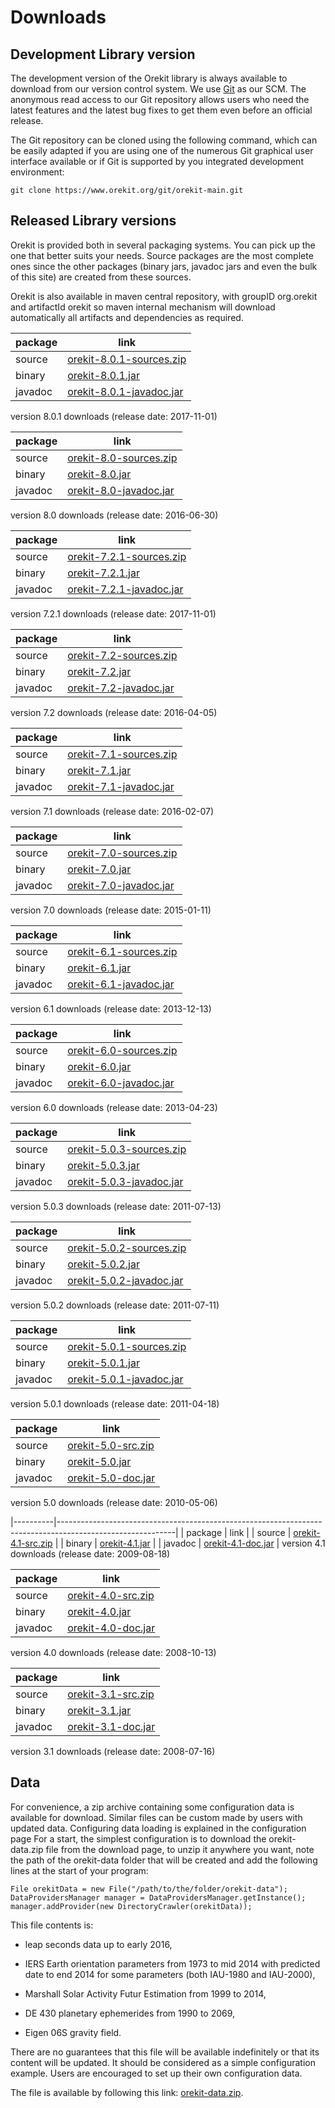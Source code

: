 <!--- Copyright 2002-2016 CS Systèmes d'Information
  Licensed under the Apache License, Version 2.0 (the "License");
  you may not use this file except in compliance with the License.
  You may obtain a copy of the License at
  
    http://www.apache.org/licenses/LICENSE-2.0
  
  Unless required by applicable law or agreed to in writing, software
  distributed under the License is distributed on an "AS IS" BASIS,
  WITHOUT WARRANTIES OR CONDITIONS OF ANY KIND, either express or implied.
  See the License for the specific language governing permissions and
  limitations under the License.
-->

# Downloads

## Development Library version

The development version of the Orekit library is always available to
download from our version control system. We use [ Git](http://git-scm.com/)
as our SCM. The anonymous read access to our Git repository  allows users who
need the latest features and the latest bug fixes to get them even before an
official release.

The Git repository can be cloned using the following command, which can
be easily adapted if you are using one of the numerous Git graphical
user interface available or if Git is supported by you integrated
development environment:

    git clone https://www.orekit.org/git/orekit-main.git

## Released Library versions

Orekit is provided both in several packaging systems. You can pick up
the one that better suits your needs. Source packages are the most complete
ones since the other packages (binary jars, javadoc jars and even the bulk
of this site) are created from these sources.

Orekit is also available in maven central repository,
with groupID org.orekit and artifactId orekit so maven
internal mechanism will download automatically all artifacts and dependencies
as required.

|  package |                                              link                                                             |
|----------|---------------------------------------------------------------------------------------------------------------|
|  source  | [orekit-8.0.1-sources.zip](https://www.orekit.org/forge/attachments/download/xxx/orekit-8.0.1-sources.zip)    |
|  binary  | [orekit-8.0.1.jar](https://www.orekit.org/forge/attachments/download/xxx/orekit-8.0.1.jar)                    |
|  javadoc | [orekit-8.0.1-javadoc.jar](https://www.orekit.org/forge/attachments/download/xxx/orekit-8.0.1-javadoc.jar)    |
version 8.0.1 downloads (release date: 2017-11-01)

|  package |                                              link                                                         |
|----------|-----------------------------------------------------------------------------------------------------------|
|  source  | [orekit-8.0-sources.zip](https://www.orekit.org/forge/attachments/download/611/orekit-8.0-sources.zip)    |
|  binary  | [orekit-8.0.jar](https://www.orekit.org/forge/attachments/download/612/orekit-8.0.jar)                    |
|  javadoc | [orekit-8.0-javadoc.jar](https://www.orekit.org/forge/attachments/download/613/orekit-8.0-javadoc.jar)    |
version 8.0 downloads (release date: 2016-06-30)

|  package |                                              link                                                             |
|----------|---------------------------------------------------------------------------------------------------------------|
|  source  | [orekit-7.2.1-sources.zip](https://www.orekit.org/forge/attachments/download/xxx/orekit-7.2.1-sources.zip)    |
|  binary  | [orekit-7.2.1.jar](https://www.orekit.org/forge/attachments/download/xxx/orekit-7.2.1.jar)                    |
|  javadoc | [orekit-7.2.1-javadoc.jar](https://www.orekit.org/forge/attachments/download/xxx/orekit-7.2.1-javadoc.jar)    |
version 7.2.1 downloads (release date: 2017-11-01)

|  package |                                              link                                                         |
|----------|-----------------------------------------------------------------------------------------------------------|
|  source  | [orekit-7.2-sources.zip](https://www.orekit.org/forge/attachments/download/601/orekit-7.2-sources.zip)    |
|  binary  | [orekit-7.2.jar](https://www.orekit.org/forge/attachments/download/602/orekit-7.2.jar)                    |
|  javadoc | [orekit-7.2-javadoc.jar](https://www.orekit.org/forge/attachments/download/603/orekit-7.2-javadoc.jar)    |
version 7.2 downloads (release date: 2016-04-05)

|  package |                                              link                                                         |
|----------|-----------------------------------------------------------------------------------------------------------|
|  source  | [orekit-7.1-sources.zip](https://www.orekit.org/forge/attachments/download/585/orekit-7.1-sources.zip)    |
|  binary  | [orekit-7.1.jar](https://www.orekit.org/forge/attachments/download/586/orekit-7.1.jar)                    |
|  javadoc | [orekit-7.1-javadoc.jar](https://www.orekit.org/forge/attachments/download/587/orekit-7.1-javadoc.jar)    |
version 7.1 downloads (release date: 2016-02-07)

|  package |                                              link                                                         |
|----------|-----------------------------------------------------------------------------------------------------------|
|  source  | [orekit-7.0-sources.zip](https://www.orekit.org/forge/attachments/download/531/orekit-7.0-sources.zip)    |
|  binary  | [orekit-7.0.jar](https://www.orekit.org/forge/attachments/download/527/orekit-7.0.jar)                    |
|  javadoc | [orekit-7.0-javadoc.jar](https://www.orekit.org/forge/attachments/download/529/orekit-7.0-javadoc.jar)    |
version 7.0 downloads (release date: 2015-01-11)

|  package |                                              link                                                         |
|----------|-----------------------------------------------------------------------------------------------------------|
|  source  | [orekit-6.1-sources.zip](https://www.orekit.org/forge/attachments/download/401/orekit-6.1-sources.zip)    |
|  binary  | [orekit-6.1.jar](https://www.orekit.org/forge/attachments/download/402/orekit-6.1.jar)                    |
|  javadoc | [orekit-6.1-javadoc.jar](https://www.orekit.org/forge/attachments/download/403/orekit-6.1-javadoc.jar)    |
version 6.1 downloads (release date: 2013-12-13)

|  package |                                              link                                                         |
|----------|-----------------------------------------------------------------------------------------------------------|
|  source  | [orekit-6.0-sources.zip](https://www.orekit.org/forge/attachments/download/356/orekit-6.0-sources.zip)    |
|  binary  | [orekit-6.0.jar](https://www.orekit.org/forge/attachments/download/357/orekit-6.0.jar)                    |
|  javadoc | [orekit-6.0-javadoc.jar](https://www.orekit.org/forge/attachments/download/358/orekit-6.0-javadoc.jar)    |
version 6.0 downloads (release date: 2013-04-23)

|  package |                                              link                                                         |
|----------|-----------------------------------------------------------------------------------------------------------|
|  source  | [orekit-5.0.3-sources.zip](https://www.orekit.org/forge/attachments/download/48/orekit-5.0.3-sources.zip) |
|  binary  | [orekit-5.0.3.jar](https://www.orekit.org/forge/attachments/download/44/orekit-5.0.3.jar)                 |
|  javadoc | [orekit-5.0.3-javadoc.jar](https://www.orekit.org/forge/attachments/download/46/orekit-5.0.3-javadoc.jar) |
version 5.0.3 downloads (release date: 2011-07-13)

|  package |                                              link                                                         |
|----------|-----------------------------------------------------------------------------------------------------------|
|  source  | [orekit-5.0.2-sources.zip](https://www.orekit.org/forge/attachments/download/42/orekit-5.0.2-sources.zip) |
|  binary  | [orekit-5.0.2.jar](https://www.orekit.org/forge/attachments/download/38/orekit-5.0.2.jar)                 |
|  javadoc | [orekit-5.0.2-javadoc.jar](https://www.orekit.org/forge/attachments/download/40/orekit-5.0.2-javadoc.jar) |
version 5.0.2 downloads (release date: 2011-07-11)

|  package |                                              link                                                         |
|----------|-----------------------------------------------------------------------------------------------------------|
|  source  | [orekit-5.0.1-sources.zip](https://www.orekit.org/forge/attachments/download/36/orekit-5.0.1-sources.zip) |
|  binary  | [orekit-5.0.1.jar](https://www.orekit.org/forge/attachments/download/34/orekit-5.0.1.jar)                 |
|  javadoc | [orekit-5.0.1-javadoc.jar](https://www.orekit.org/forge/attachments/download/32/orekit-5.0.1-javadoc.jar) |
version 5.0.1 downloads (release date: 2011-04-18)

|  package |                                              link                                                         |
|----------|-----------------------------------------------------------------------------------------------------------|
|  source  | [orekit-5.0-src.zip](https://www.orekit.org/forge/attachments/download/12/orekit-5.0-src.zip)             |
|  binary  | [orekit-5.0.jar](https://www.orekit.org/forge/attachments/download/13/orekit-5.0.jar)                     |
|  javadoc | [orekit-5.0-doc.jar](https://www.orekit.org/forge/attachments/download/11/orekit-5.0-doc.jar)             |
version 5.0 downloads (release date: 2010-05-06)

|----------|-----------------------------------------------------------------------------------------------------------|
|  package |                                              link                                                         |
|  source  | [orekit-4.1-src.zip](https://www.orekit.org/forge/attachments/download/8/orekit-4.1-src.zip)              |
|  binary  | [orekit-4.1.jar](https://www.orekit.org/forge/attachments/download/9/orekit-4.1.jar)                      |
|  javadoc | [orekit-4.1-doc.jar](https://www.orekit.org/forge/attachments/download/10/orekit-4.1-doc.jar)             |
version 4.1 downloads (release date: 2009-08-18)

|  package |                                              link                                                         |
|----------|-----------------------------------------------------------------------------------------------------------|
|  source  | [orekit-4.0-src.zip](https://www.orekit.org/forge/attachments/download/5/orekit-4.0-src.zip)              |
|  binary  | [orekit-4.0.jar](https://www.orekit.org/forge/attachments/download/6/orekit-4.0.jar)                      |
|  javadoc | [orekit-4.0-doc.jar](https://www.orekit.org/forge/attachments/download/7/orekit-4.0-doc.jar)              |
version 4.0 downloads (release date: 2008-10-13)

|  package |                                              link                                                         |
|----------|-----------------------------------------------------------------------------------------------------------|
|  source  | [orekit-3.1-src.zip](https://www.orekit.org/forge/attachments/download/2/orekit-3.1-src.zip)              |
|  binary  | [orekit-3.1.jar](https://www.orekit.org/forge/attachments/download/3/orekit-3.1.jar)                      |
|  javadoc | [orekit-3.1-doc.jar](https://www.orekit.org/forge/attachments/download/4/orekit-3.1-doc.jar)              |
version 3.1 downloads (release date: 2008-07-16)

## Data

For convenience, a zip archive containing some configuration data is
available for download. Similar files can be custom made by users with updated data.
Configuring data loading is explained in the configuration page For a start, the simplest configuration
is to download the orekit-data.zip file from the download page, to unzip it anywhere you want, note the
path of the orekit-data folder that will be created and add the following lines at the start of
your program:

    File orekitData = new File("/path/to/the/folder/orekit-data");
    DataProvidersManager manager = DataProvidersManager.getInstance();
    manager.addProvider(new DirectoryCrawler(orekitData));

This file contents is:

  * leap seconds data up to early 2016,

  * IERS Earth orientation parameters from 1973 to mid 2014
    with predicted date to end 2014 for some parameters (both IAU-1980 and IAU-2000),

  * Marshall Solar Activity Futur Estimation from 1999 to 2014,

  * DE 430 planetary ephemerides from 1990 to 2069,

  * Eigen 06S gravity field.

There are no guarantees that this file will be available indefinitely or that its
content will be updated. It should be considered as a simple configuration example.
Users are encouraged to set up their own configuration data.

The file is available by following this link: [orekit-data.zip](https://www.orekit.org/forge/attachments/download/610/orekit-data.zip).
